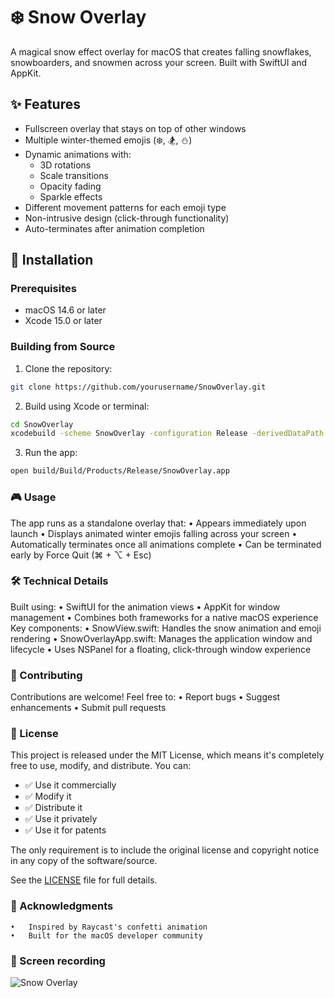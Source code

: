 # ❄️ Snow Overlay

A magical snow effect overlay for macOS that creates falling snowflakes, snowboarders, and snowmen across your screen. Built with SwiftUI and AppKit.

## ✨ Features

- Fullscreen overlay that stays on top of other windows
- Multiple winter-themed emojis (❄️, 🏂, ⛄️)
- Dynamic animations with:
  - 3D rotations
  - Scale transitions
  - Opacity fading
  - Sparkle effects
- Different movement patterns for each emoji type
- Non-intrusive design (click-through functionality)
- Auto-terminates after animation completion

## 🚀 Installation

### Prerequisites
- macOS 14.6 or later
- Xcode 15.0 or later

### Building from Source
1. Clone the repository:
```bash
git clone https://github.com/yourusername/SnowOverlay.git
```
2.	Build using Xcode or terminal:
```bash
cd SnowOverlay
xcodebuild -scheme SnowOverlay -configuration Release -derivedDataPath build
```

3.	Run the app:
```bash
open build/Build/Products/Release/SnowOverlay.app
```

### 🎮 Usage
The app runs as a standalone overlay that:
	•	Appears immediately upon launch
	•	Displays animated winter emojis falling across your screen
	•	Automatically terminates once all animations complete
	•	Can be terminated early by Force Quit (⌘ + ⌥ + Esc)

### 🛠 Technical Details
Built using:
	•	SwiftUI for the animation views
	•	AppKit for window management
	•	Combines both frameworks for a native macOS experience
Key components:
	•	SnowView.swift: Handles the snow animation and emoji rendering
	•	SnowOverlayApp.swift: Manages the application window and lifecycle
	•	Uses NSPanel for a floating, click-through window experience

### 🤝 Contributing
Contributions are welcome! Feel free to:
	•	Report bugs
	•	Suggest enhancements
	•	Submit pull requests

### 📝 License

This project is released under the MIT License, which means it's completely free to use, modify, and distribute. You can:

- ✅ Use it commercially
- ✅ Modify it
- ✅ Distribute it
- ✅ Use it privately
- ✅ Use it for patents

The only requirement is to include the original license and copyright notice in any copy of the software/source.

See the [LICENSE](LICENSE) file for full details.

### 🙏 Acknowledgments
	•	Inspired by Raycast's confetti animation
	•	Built for the macOS developer community

### 📸 Screen recording
![Snow Overlay](SnowOverlay.gif)

